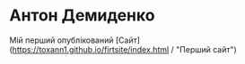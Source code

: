 
# Антон Демиденко
Мій перший опублікований 
[Сайт](https://toxann1.github.io/firtsite/index.html / "Перший сайт")
